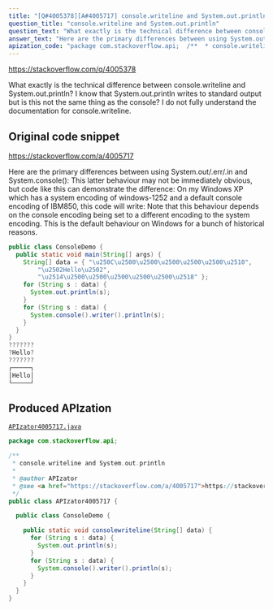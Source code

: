 ```yaml
---
title: "[Q#4005378][A#4005717] console.writeline and System.out.println"
question_title: "console.writeline and System.out.println"
question_text: "What exactly is the technical difference between console.writeline and System.out.println?  I know that System.out.println writes to standard output but is this not the same thing as the console? I do not fully understand the documentation for console.writeline."
answer_text: "Here are the primary differences between using System.out/.err/.in and System.console(): This latter behaviour may not be immediately obvious, but code like this can demonstrate the difference: On my Windows XP which has a system encoding of windows-1252 and a default console encoding of IBM850, this code will write: Note that this behaviour depends on the console encoding being set to a different encoding to the system encoding. This is the default behaviour on Windows for a bunch of historical reasons."
apization_code: "package com.stackoverflow.api;  /**  * console.writeline and System.out.println  *  * @author APIzator  * @see <a href=\"https://stackoverflow.com/a/4005717\">https://stackoverflow.com/a/4005717</a>  */ public class APIzator4005717 {    public class ConsoleDemo {      public static void consolewriteline(String[] data) {       for (String s : data) {         System.out.println(s);       }       for (String s : data) {         System.console().writer().println(s);       }     }   } }"
---
```


https://stackoverflow.com/q/4005378

What exactly is the technical difference between console.writeline and System.out.println? 
I know that System.out.println writes to standard output but is this not the same thing as the console?
I do not fully understand the documentation for console.writeline.



## Original code snippet

https://stackoverflow.com/a/4005717

Here are the primary differences between using System.out/.err/.in and System.console():
This latter behaviour may not be immediately obvious, but code like this can demonstrate the difference:
On my Windows XP which has a system encoding of windows-1252 and a default console encoding of IBM850, this code will write:
Note that this behaviour depends on the console encoding being set to a different encoding to the system encoding. This is the default behaviour on Windows for a bunch of historical reasons.

```java
public class ConsoleDemo {
  public static void main(String[] args) {
    String[] data = { "\u250C\u2500\u2500\u2500\u2500\u2500\u2510", 
        "\u2502Hello\u2502",
        "\u2514\u2500\u2500\u2500\u2500\u2500\u2518" };
    for (String s : data) {
      System.out.println(s);
    }
    for (String s : data) {
      System.console().writer().println(s);
    }
  }
}
???????
?Hello?
???????
┌─────┐
│Hello│
└─────┘
```

## Produced APIzation

[`APIzator4005717.java`](https://github.com/pasqualesalza/apization-temp-data/raw/master/apizations/java/APIzator4005717.java)

```java
package com.stackoverflow.api;

/**
 * console.writeline and System.out.println
 *
 * @author APIzator
 * @see <a href="https://stackoverflow.com/a/4005717">https://stackoverflow.com/a/4005717</a>
 */
public class APIzator4005717 {

  public class ConsoleDemo {

    public static void consolewriteline(String[] data) {
      for (String s : data) {
        System.out.println(s);
      }
      for (String s : data) {
        System.console().writer().println(s);
      }
    }
  }
}

```